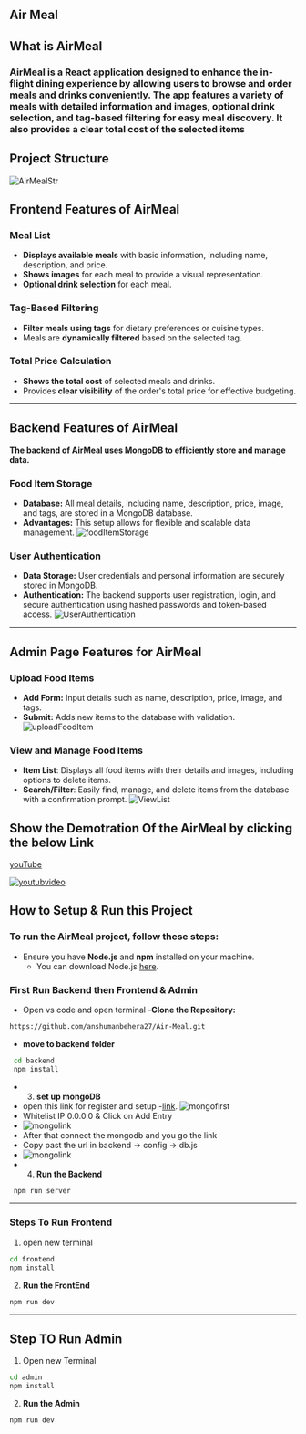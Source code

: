 ## Air Meal 

## What is AirMeal
### AirMeal is a React application designed to enhance the in-flight dining experience by allowing users to browse and order meals and drinks conveniently. The app features a variety of meals with detailed information and images, optional drink selection, and tag-based filtering for easy meal discovery. It also provides a clear total cost of the selected items

## Project Structure
![AirMealStr](images/AirmealStr.png)
## Frontend Features of AirMeal
### Meal List
- **Displays available meals** with basic information, including name, description, and price.
- **Shows images** for each meal to provide a visual representation.
- **Optional drink selection** for each meal.

### Tag-Based Filtering
- **Filter meals using tags** for dietary preferences or cuisine types.
- Meals are **dynamically filtered** based on the selected tag.

### Total Price Calculation
- **Shows the total cost** of selected meals and drinks.
- Provides **clear visibility** of the order's total price for effective budgeting.
---
## Backend Features of AirMeal

**The backend of AirMeal uses MongoDB to efficiently store and manage data.**
### Food Item Storage
- **Database:** All meal details, including name, description, price, image, and tags, are stored in a MongoDB database.
- **Advantages:** This setup allows for flexible and scalable data management.
  ![foodItemStorage](images/backend1.png)

### User Authentication
- **Data Storage:** User credentials and personal information are securely stored in MongoDB.
- **Authentication:** The backend supports user registration, login, and secure authentication using hashed passwords and token-based access.
   ![UserAuthentication](images/backend2.png)

---
## Admin Page Features for AirMeal

### Upload Food Items
- **Add Form:** Input details such as name, description, price, image, and tags.
- **Submit:** Adds new items to the database with validation.
 ![uploadFoodItem](images/admin1.png)
### View and Manage Food Items
- **Item List**: Displays all food items with their details and images, including options to delete items.
- **Search/Filter**: Easily find, manage, and delete items from the database with a confirmation prompt.
   ![ViewList](images/admin2.png)
## Show the Demotration Of the AirMeal by clicking the below Link
[youTube](https://www.youtube.com/watch?v=Uch8Vv_gReo)

[![youtubvideo](frontend/public/header-image.png)](https://www.youtube.com/watch?v=Uch8Vv_gReo)

## How to Setup & Run this Project

### To run the AirMeal project, follow these steps:

- Ensure you have **Node.js** and **npm** installed on your machine.
    - You can download Node.js [here](https://nodejs.org/).

###  First Run Backend then Frontend & Admin
- Open vs code  and open terminal 
-**Clone the Repository:**
```bash
https://github.com/anshumanbehera27/Air-Meal.git
```
- **move to backend folder**
```bash
 cd backend
 npm install
```
- 3. **set up mongoDB**
- open this link for register and setup -[link](https://nodejs.org/).
  ![mongofirst](images/mongohome.png)
-  Whitelist IP 0.0.0.0 & Click on Add Entry
-  ![mongolink](images/mongo2.png)
-  After that connect the mongodb and you go the link 
-  Copy past the url in backend -> config -> db.js
-  ![mongolink](images/mongoConnect.png)
- 4. **Run the Backend** 
```bash
 npm run server
```
---
### Steps To Run Frontend
1. open  new terminal 
```bash
cd frontend
npm install
```
2. **Run the FrontEnd** 
```bash
npm run dev 
```
--- 

## Step TO Run Admin 
1. Open new Terminal 
```bash
cd admin
npm install
```
2. **Run the Admin**
```bash
npm run dev 
```

